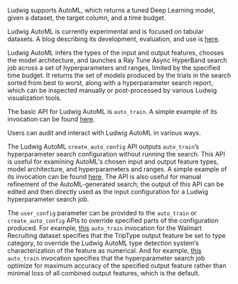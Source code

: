 Ludwig supports AutoML, which returns a tuned Deep Learning model, given a dataset, the target column, and a time budget.

Ludwig AutoML is currently experimental and is focused on tabular datasets.  A blog describing its development, evaluation,
and use is [here](https://medium.com/ludwig-ai/ludwig-automl-for-deep-learning-cf64de9d49c8).

Ludwig AutoML infers the types of the input and output features, chooses the model architecture, and launches a Ray Tune
Async HyperBand search job across a set of hyperparameters and ranges, limited by the specified time budget.  It returns
the set of models produced by the trials in the search sorted from best to worst, along with a hyperparameter search report,
which can be inspected manually or post-processed by various Ludwig visualization tools.

The basic API for Ludwig AutoML is `auto_train`.  A simple example of its invocation can be found
[here](https://github.com/ludwig-ai/experiments/blob/main/automl/validation/mushroom_edibility/run_auto_train_2hr.py).

Users can audit and interact with Ludwig AutoML in various ways.

The Ludwig AutoML `create_auto_config` API outputs `auto_train`’s hyperparameter search configuration without running the search.
This API is useful for examining AutoML's chosen input and output feature types, model architecture, and hyperparameters and ranges.
A simple example of its invocation can be found
[here](https://github.com/ludwig-ai/experiments/blob/main/automl/validation/mushroom_edibility/get_auto_train_config.py).
The API is also useful for manual refinement of the AutoML-generated search; the output of this API can be edited and then
directly used as the input configuration for a Ludwig hyperparameter search job.

The `user_config` parameter can be provided to the `auto_train` or `create_auto_config` APIs to override specified parts of the
configuration produced.  For example, [this](https://github.com/ludwig-ai/experiments/blob/main/automl/heuristics/walmart_recruiting/run_auto_train_1hr.py)
`auto_train` invocation for the Walmart Recruiting dataset specifies that the TripType output feature be set to type category,
to override the Ludwig AutoML type detection system’s characterization of the feature as numerical.  And for example,
[this](https://github.com/ludwig-ai/experiments/blob/main/automl/validation/mushroom_edibility/run_auto_train_1hr_max_accuracy.py)
`auto_train` invocation specifies that the hyperparameter search job optimize for maximum accuracy of the specified
output feature rather than minimal loss of all combined output features, which is the default.

